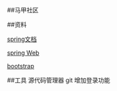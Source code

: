 ##马甲社区

##资料

[spring文档](https://spring.io/guides)

[spring Web](https://spring.io/guides/gs/serving-web-content)

[bootstrap](https://v3.bootcss.com/getting-started)

##工具
源代码管理器 git
增加登录功能